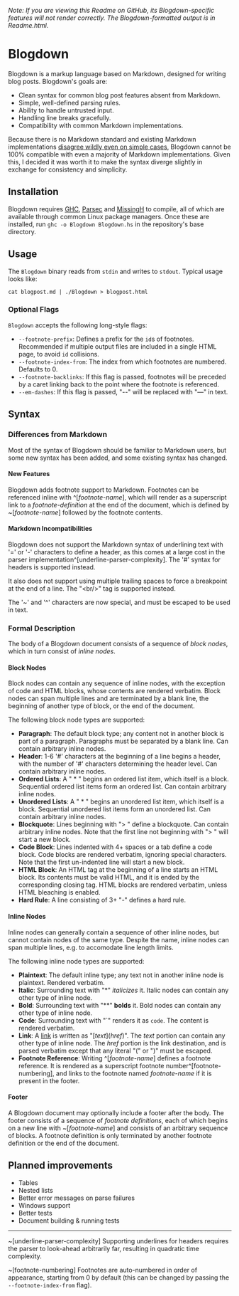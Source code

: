 *Note: If you are viewing this Readme on GitHub, its Blogdown-specific features will not render correctly.
The Blogdown-formatted output is in Readme.html.*

# Blogdown

Blogdown is a markup language based on Markdown, designed for writing blog posts.
Blogdown's goals are:
 * Clean syntax for common blog post features absent from Markdown.
 * Simple, well-defined parsing rules.
 * Ability to handle untrusted input.
 * Handling line breaks gracefully.
 * Compatibility with common Markdown implementations.

Because there is no Markdown standard and existing Markdown implementations
[disagree wildly even on simple cases](http://johnmacfarlane.net/babelmark2/?text=Hello+world%0A*+this+is+a+list%0A%3E+this+is+a+quote),
Blogdown cannot be 100% compatible with even a majority of Markdown implementations.
Given this, I decided it was worth it to make the syntax diverge slightly in exchange for consistency and simplicity.

## Installation

Blogdown requires [GHC](https://www.haskell.org/ghc/), [Parsec](https://hackage.haskell.org/package/parsec) and [MissingH](https://hackage.haskell.org/package/MissingH) to compile,
all of which are available through common Linux package managers.
Once these are installed, run `ghc -o Blogdown Blogdown.hs` in the repository's base directory.

## Usage

The `Blogdown` binary reads from `stdin` and writes to `stdout`. Typical usage looks like:

    cat blogpost.md | ./Blogdown > blogpost.html

### Optional Flags

`Blogdown` accepts the following long-style flags:
 * `--footnote-prefix`: Defines a prefix for the `id`s of footnotes. Recommended if multiple output files are included in a single HTML page, to avoid `id` collisions.
 * `--footnote-index-from`: The index from which footnotes are numbered. Defaults to 0.
 * `--footnote-backlinks`: If this flag is passed, footnotes will be preceded by a caret linking back to the point where the footnote is referenced.
 * `--em-dashes`: If this flag is passed, "--" will be replaced with "&mdash;" in text.

## Syntax

### Differences from Markdown

Most of the syntax of Blogdown should be familiar to Markdown users, but some new syntax has been added, and some existing syntax has changed.

#### New Features

Blogdown adds footnote support to Markdown.
Footnotes can be referenced inline with \^\[*footnote-name*\], which will render as a superscript link to a *footnote-definition*
at the end of the document, which is defined by \~\[*footnote-name*\] followed by the footnote contents.

#### Markdown Incompatibilities

Blogdown does not support the Markdown syntax of underlining text with '=' or '-' characters to define a header,
as this comes at a large cost in the parser implementation^[underline-parser-complexity].
The '#' syntax for headers is supported instead.

It also does not support using multiple trailing spaces to force a breakpoint at the end of a line.
The "&lt;br/&gt;" tag is supported instead.

The '\~' and '\^' characters are now special, and must be escaped to be used in text.

### Formal Description

The body of a Blogdown document consists of a sequence of *block nodes*, which in turn consist of *inline nodes*.

#### Block Nodes

Block nodes can contain any sequence of inline nodes, with the exception of code and HTML blocks, whose contents are rendered verbatim.
Block nodes can span multiple lines and are terminated by a blank line, the beginning of another type of block, or the end of the document.

The following block node types are supported:
 * **Paragraph**: The default block type; any content not in another block is part of a paragraph.
Paragraphs must be separated by a blank line.
Can contain arbitrary inline nodes.
 * **Header**: 1-6 '#' characters at the beginning of a line begins a header, with the number of '#' characters determining the header level.
Can contain arbitrary inline nodes.
 * **Ordered Lists**: A " \* " begins an ordered list item, which itself is a block.
Sequential ordered list items form an ordered list.
Can contain arbitrary inline nodes.
 * **Unordered Lists**: A " \* " begins an unordered list item, which itself is a block.
Sequential unordered list items form an unordered list.
Can contain arbitrary inline nodes.
 * **Blockquote**: Lines beginning with "&gt; " define a blockquote.
Can contain arbitrary inline nodes.
Note that the first line not beginning with "&gt; " will start a new block.
 * **Code Block**: Lines indented with 4+ spaces or a tab define a code block.
Code blocks are rendered verbatim, ignoring special characters.
Note that the first un-indented line will start a new block.
 * **HTML Block**: An HTML tag at the beginning of a line starts an HTML block.
Its contents must be valid HTML, and it is ended by the corresponding closing tag.
HTML blocks are rendered verbatim, unless HTML bleaching is enabled.
 * **Hard Rule**: A line consisting of 3+ "-" defines a hard rule.

#### Inline Nodes

Inline nodes can generally contain a sequence of other inline nodes, but cannot contain nodes of the same type.
Despite the name, inline nodes can span multiple lines, e.g. to accomodate line length limits.

The following inline node types are supported:
 * **Plaintext**: The default inline type; any text not in another inline node is plaintext. Rendered verbatim.
 * **Italic**: Surrounding text with "\*" *italicizes* it. Italic nodes can contain any other type of inline node.
 * **Bold**: Surrounding text with "\*\*" **bolds** it. Bold nodes can contain any other type of inline node.
 * **Code**: Surrounding text with "\`" renders it as `code`. The content is rendered verbatim.
 * **Link**: A [link](#) is written as "\[*text*\]\(*href*\)". The *text* portion can contain any other type of inline node.
The *href* portion is the link destination, and is parsed verbatim except that any literal "\(" or "\)" must be escaped.
 * **Footnote Reference**: Writing \^\[*footnote-name*\] defines a footnote reference.
It is rendered as a superscript footnote number^[footnote-numbering], and links to the footnote named *footnote-name*
if it is present in the footer.

#### Footer

A Blogdown document may optionally include a footer after the body.
The footer consists of a sequence of *footnote definitions*, each of which begins on a new line with \~\[*footnote-name*\] and consists of an arbitrary sequence of blocks.
A footnote definition is only terminated by another footnote definition or the end of the document.

## Planned improvements
 * Tables
 * Nested lists
 * Better error messages on parse failures
 * Windows support
 * Better tests
 * Document building & running tests

---

~[underline-parser-complexity] Supporting underlines for headers requires the parser to look-ahead arbitrarily far, resulting in quadratic time complexity.

~[footnote-numbering] Footnotes are auto-numbered in order of appearance, starting from 0 by default (this can be changed by passing the `--footnote-index-from` flag).
